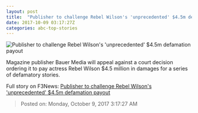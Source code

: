 ```yaml
---
layout: post
title:  "Publisher to challenge Rebel Wilson's 'unprecedented' $4.5m defamation payout"
date: 2017-10-09 03:17:27Z
categories: abc-top-stories
---
```


![Publisher to challenge Rebel Wilson's 'unprecedented' $4.5m defamation payout](http://www.abc.net.au/news/image/8622742-1x1-700x700.jpg)

Magazine publisher Bauer Media will appeal against a court decision ordering it to pay actress Rebel Wilson $4.5 million in damages for a series of defamatory stories.


Full story on F3News: [Publisher to challenge Rebel Wilson's 'unprecedented' $4.5m defamation payout](http://www.f3nws.com/n/DgVBgE)

> Posted on: Monday, October 9, 2017 3:17:27 AM
